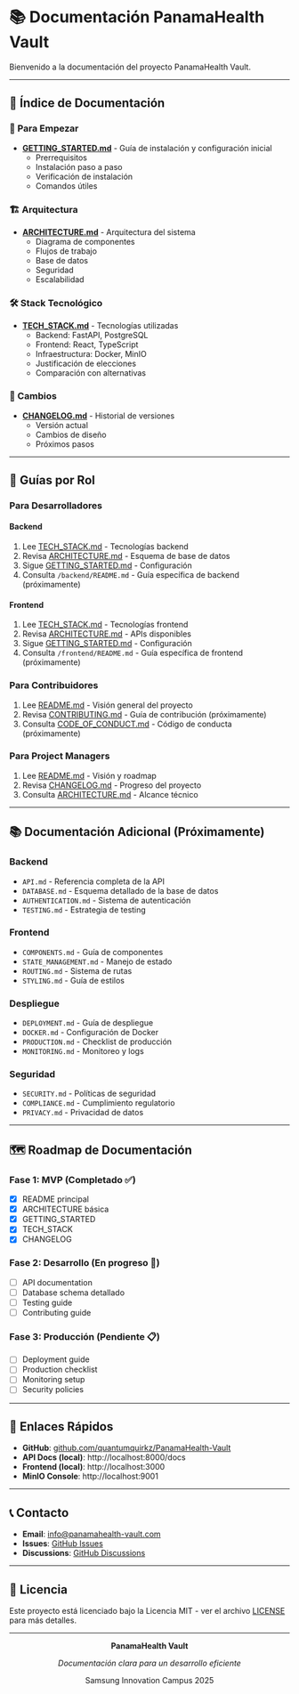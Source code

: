 # 📚 Documentación PanamaHealth Vault

Bienvenido a la documentación del proyecto PanamaHealth Vault.

---

## 📖 Índice de Documentación

### 🚀 Para Empezar
- **[GETTING_STARTED.md](GETTING_STARTED.md)** - Guía de instalación y configuración inicial
  - Prerrequisitos
  - Instalación paso a paso
  - Verificación de instalación
  - Comandos útiles

### 🏗️ Arquitectura
- **[ARCHITECTURE.md](../ARCHITECTURE.md)** - Arquitectura del sistema
  - Diagrama de componentes
  - Flujos de trabajo
  - Base de datos
  - Seguridad
  - Escalabilidad

### 🛠️ Stack Tecnológico
- **[TECH_STACK.md](TECH_STACK.md)** - Tecnologías utilizadas
  - Backend: FastAPI, PostgreSQL
  - Frontend: React, TypeScript
  - Infraestructura: Docker, MinIO
  - Justificación de elecciones
  - Comparación con alternativas

### 📝 Cambios
- **[CHANGELOG.md](../CHANGELOG.md)** - Historial de versiones
  - Versión actual
  - Cambios de diseño
  - Próximos pasos

---

## 🎯 Guías por Rol

### Para Desarrolladores

#### Backend
1. Lee [TECH_STACK.md](TECH_STACK.md) - Tecnologías backend
2. Revisa [ARCHITECTURE.md](../ARCHITECTURE.md) - Esquema de base de datos
3. Sigue [GETTING_STARTED.md](GETTING_STARTED.md) - Configuración
4. Consulta `/backend/README.md` - Guía específica de backend (próximamente)

#### Frontend
1. Lee [TECH_STACK.md](TECH_STACK.md) - Tecnologías frontend
2. Revisa [ARCHITECTURE.md](../ARCHITECTURE.md) - APIs disponibles
3. Sigue [GETTING_STARTED.md](GETTING_STARTED.md) - Configuración
4. Consulta `/frontend/README.md` - Guía específica de frontend (próximamente)

### Para Contribuidores
1. Lee [README.md](../README.md) - Visión general del proyecto
2. Revisa [CONTRIBUTING.md](CONTRIBUTING.md) - Guía de contribución (próximamente)
3. Consulta [CODE_OF_CONDUCT.md](CODE_OF_CONDUCT.md) - Código de conducta (próximamente)

### Para Project Managers
1. Lee [README.md](../README.md) - Visión y roadmap
2. Revisa [CHANGELOG.md](../CHANGELOG.md) - Progreso del proyecto
3. Consulta [ARCHITECTURE.md](../ARCHITECTURE.md) - Alcance técnico

---

## 📚 Documentación Adicional (Próximamente)

### Backend
- `API.md` - Referencia completa de la API
- `DATABASE.md` - Esquema detallado de la base de datos
- `AUTHENTICATION.md` - Sistema de autenticación
- `TESTING.md` - Estrategia de testing

### Frontend
- `COMPONENTS.md` - Guía de componentes
- `STATE_MANAGEMENT.md` - Manejo de estado
- `ROUTING.md` - Sistema de rutas
- `STYLING.md` - Guía de estilos

### Despliegue
- `DEPLOYMENT.md` - Guía de despliegue
- `DOCKER.md` - Configuración de Docker
- `PRODUCTION.md` - Checklist de producción
- `MONITORING.md` - Monitoreo y logs

### Seguridad
- `SECURITY.md` - Políticas de seguridad
- `COMPLIANCE.md` - Cumplimiento regulatorio
- `PRIVACY.md` - Privacidad de datos

---

## 🗺️ Roadmap de Documentación

### Fase 1: MVP (Completado ✅)
- [x] README principal
- [x] ARCHITECTURE básica
- [x] GETTING_STARTED
- [x] TECH_STACK
- [x] CHANGELOG

### Fase 2: Desarrollo (En progreso 🚧)
- [ ] API documentation
- [ ] Database schema detallado
- [ ] Testing guide
- [ ] Contributing guide

### Fase 3: Producción (Pendiente 📋)
- [ ] Deployment guide
- [ ] Production checklist
- [ ] Monitoring setup
- [ ] Security policies

---

## 🔗 Enlaces Rápidos

- **GitHub**: [github.com/quantumquirkz/PanamaHealth-Vault](https://github.com/quantumquirkz/PanamaHealth-Vault)
- **API Docs (local)**: http://localhost:8000/docs
- **Frontend (local)**: http://localhost:3000
- **MinIO Console**: http://localhost:9001

---

## 📞 Contacto

- **Email**: info@panamahealth-vault.com
- **Issues**: [GitHub Issues](https://github.com/quantumquirkz/PanamaHealth-Vault/issues)
- **Discussions**: [GitHub Discussions](https://github.com/quantumquirkz/PanamaHealth-Vault/discussions)

---

## 📄 Licencia

Este proyecto está licenciado bajo la Licencia MIT - ver el archivo [LICENSE](../LICENSE) para más detalles.

---

<div align="center">

**PanamaHealth Vault**

*Documentación clara para un desarrollo eficiente*

Samsung Innovation Campus 2025

</div>

